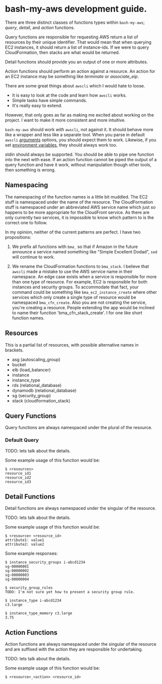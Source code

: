 # bash-my-aws development guide.

There are three distinct classes of functions types within `bash-my-aws`; *query*, *detail*, and *action* functions.

Query functions are responsible for requesting AWS return a list of resources by their unique identifier. That would mean that when querying EC2 instances, it should return a list of instance-ids. If we were to query CloudFormation, then stacks are what would be returned.

Detail functions should provide you an output of one or more attributes.

Action functions should perform an action against a resource. An action for an EC2 instance may be something like *terminate* or *associate_eip*.

There are some great things about `awscli` which I would hate to loose.

* It is easy to look at the code and learn how `awscli` works.
* Simple tasks have simple commands.
* It's really easy to extend.

However, that only goes as far as making me excited about working on the project. I want to make it more consistent and more intuitive.

`bash-my-aws` should work *with* `awscli`, not against it. It should behave more like a wrapper and less like a separate tool. When you parse in default `awscli` [arguments](http://docs.aws.amazon.com/cli/latest/reference/#options) options, you should expect them to work. Likewise, if you set [environment variables](http://docs.aws.amazon.com/cli/latest/userguide/cli-chap-getting-started.html), they should always work too.

stdin should always be supported. You should be able to pipe one function into the next with ease. If an action function cannot be piped the output of a query function and have it work, without manipulation though other tools, then something is wrong.

## Namespacing

The namespacing of the function names is a little bit muddled. The EC2 stuff is namespaced under the name of the resource. The CloudFormation stuff is namespaced under an abbreviated AWS service name which just so happens to be more appropriate for the CloudFront service. As there are only currently two services, it is impossible to know which pattern to is the correct one to follow.

In my opinion, neither of the current patterns are perfect. I have two propositions:

1. We prefix all functions with `bma_` so that if Amazon in the future announce a service named something like "Simple Excellent Dodad", `sed` will continue to work.

2. We rename the CloudFormation functions to `bma_stack`. I believe that `awscli`  made a mistake to use the AWS service name in their namespace. An edge case exists when a service is responsible for more than one type of resource. For example, EC2 is responsible for both instances and security groups. To accommodate that fact, your command could be something like `bma_ec2_instance_create` where other services which only create a single type of resource would be namespaced `bma_cfn_create`. Also you are not creating the service, you're creating a resource. People extending the app would be inclined to name their function 'bma_cfn_stack_create'. I for one like short function names.

## Resources

This is a partial list of resources, with possible alternative names in brackets.

- asg               (autoscaling_group)
- bucket
- elb               (load_balancer)
- instance
- instance_type
- rds               (relational_database)
- dynamodb          (relational_database)
- sg                (security_group)
- stack             (cloudformation_stack)


## Query Functions

Query functions are always namespaced under the plural of the resource.

### Default Query

TODO: lets talk about the details.

Some example usage of this function would be:

    $ <resources>
    resource_id1
    resource_id2
    resource_id3


## Detail Functions

Detail functions are always namespaced under the singular of the resource.

TODO: lets talk about the details.

Some example usage of this function would be:

    $ <resource> <resource_id>
    attribute1: value1
    attribute2: value2

Some example responses:

    $ instance_security_groups i-abcd1234
    sg-00000001
    sg-00000002
    sg-00000003
    sg-00000004

    $ security_group_rules
    TODO: I'm not sure yet how to present a security group rule.

    $ instance_type i-abcd1234
    c3.large

    $ instance_type_memory c3.large
    3.75


## Action Functions

Action functions are always namespaced under the singular of the resource and are suffixed with the action they are responsible for undertaking.

TODO: lets talk about the details.

Some example usage of this function would be:

    $ <resource>_<action> <resource_id>


